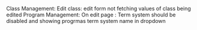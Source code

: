 Class Management: Edit class: edit form not fetching values of class being edited
Program Management: On edit page : Term system should be disabled and showing progrmas term system name in dropdown